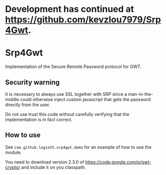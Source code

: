 # Development has continued at https://github.com/kevzlou7979/Srp4Gwt. #

Srp4Gwt
=======

Implementation of the Secure Remote Password protocol for GWT.

## Security warning ##

It is necessary to always use SSL together with SRP since a man-in-the-middle could otherwise inject custom javascript that gets the password directly from the user.

Do not use trust this code without carefully verifying that the implementation is in fact correct.

## How to use ##

See `com.github.legioth.srp4gwt.demo` for an example of how to use the module.

You need to download version 2.3.0 of https://code.google.com/p/gwt-crypto/ and include it on you classpath.
